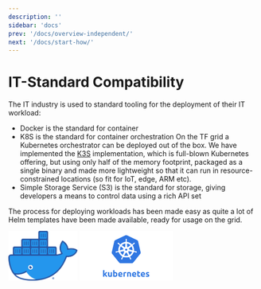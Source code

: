 ```yaml
---
description: ''
sidebar: 'docs'
prev: '/docs/overview-independent/'
next: '/docs/start-how/'
---
```


# IT-Standard Compatibility

The IT industry is used to standard tooling for the deployment of their IT workload: 
- Docker is the standard for container
- K8S is the standard for container orchestration
On the TF grid a Kubernetes orchestrator can be deployed out of the box. We have implemented the [K3S](https://k3s.io) implementation, which is full-blown Kubernetes offering, but using only half of the memory footprint, packaged as a single binary and made more lightweight so that it can run in resource-constrained locations (so fit for IoT, edge, ARM etc). 
- Simple Storage Service (S3) is the standard for storage, giving developers a means to control data using a rich API set

The process for deploying workloads has been made easy as quite a lot of Helm templates have been made available, ready for usage on the grid. 

<img src="./img/docker.png" alt="drawing" height="100"/> <img src="./img/kubernetes.png" alt="drawing" height="100"/>
